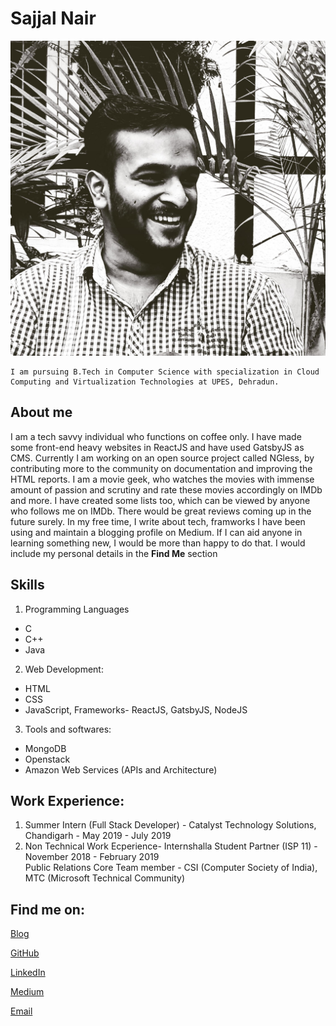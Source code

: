 # Sajjal Nair 

![img](sajjal_nair.jpg)

```
I am pursuing B.Tech in Computer Science with specialization in Cloud Computing and Virtualization Technologies at UPES, Dehradun.
```
## About me
I am a tech savvy individual who functions on coffee only. I have made some front-end heavy websites in ReactJS and have used GatsbyJS as CMS. Currently I am working on an open source project called NGless, by contributing more to the community on documentation and improving the HTML reports. 
I am a movie geek, who watches the movies with immense amount of passion and scrutiny and rate these movies accordingly on IMDb and more. I have created some lists too, which can be viewed by anyone who follows me on IMDb. There would be great reviews coming up in the future surely.
In my free time, I write about tech, framworks I have been using and maintain a blogging profile on Medium.
If I can aid anyone in learning something new, I would be more than happy to do that.
I would include my personal details in the <b>Find Me</b> section
## Skills

1. Programming Languages
  * C
  * C++
  * Java
2. Web Development:
  * HTML
  * CSS
  * JavaScript, Frameworks- ReactJS, GatsbyJS, NodeJS
3. Tools and softwares:
  * MongoDB
  * Openstack
  * Amazon Web Services (APIs and Architecture)

## Work Experience:

1. Summer Intern (Full Stack Developer) - Catalyst Technology Solutions, Chandigarh - May 2019 - July 2019
2. Non Technical Work Ecperience-
                        Internshalla Student Partner (ISP 11) - November 2018 - February 2019<br>
                        Public Relations Core Team member - CSI (Computer Society of India), MTC (Microsoft Technical Community)



## Find me on:

[Blog](https://contemplate-nairsajjal.netlify.com/)

[GitHub](https://www.github.com/nairsajjal)

[LinkedIn](https://www.linkedin.com/in/sajjal-nair-29a301158/)

[Medium](https://www.medium.com/@sajjalnair)

[Email](nairsajjal@gmail.com)

